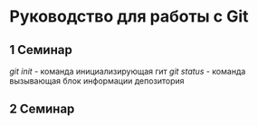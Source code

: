 # Руководство для работы с Git

## 1 Семинар
*git init* - команда инициализирующая гит
*git status* - команда вызывающая блок информации депозитория
## 2 Семинар